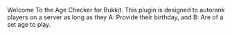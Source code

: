 Welcome To the Age Checker for Bukkit. This plugin is designed to autorank players on a server as long as they A: Provide their birthday, and B: Are of a set age to play.

